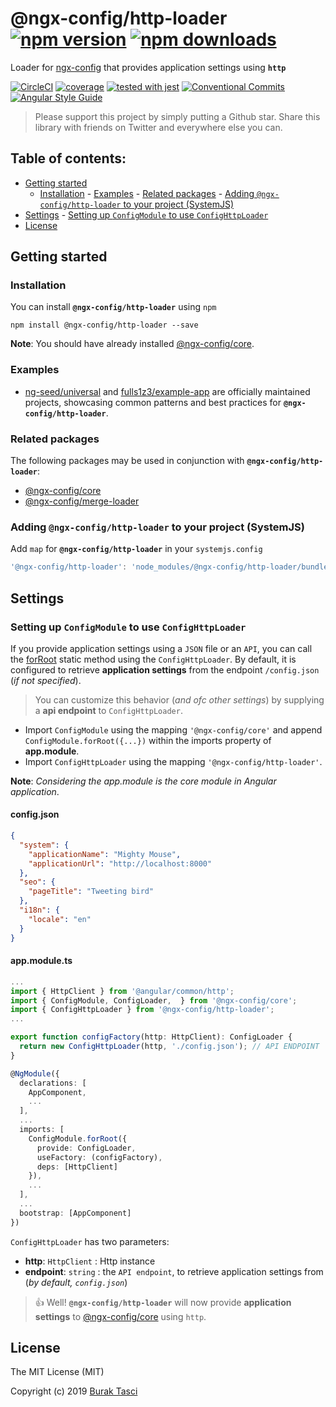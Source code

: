 # @ngx-config/http-loader [![npm version](https://badge.fury.io/js/%40ngx-config%2Fhttp-loader.svg)](https://www.npmjs.com/package/@ngx-config/http-loader) [![npm downloads](https://img.shields.io/npm/dm/%40ngx-config%2Fhttp-loader.svg)](https://www.npmjs.com/package/@ngx-config/http-loader)

Loader for [ngx-config] that provides application settings using **`http`**

[![CircleCI](https://circleci.com/gh/fulls1z3/ngx-config.svg?style=shield)](https://circleci.com/gh/fulls1z3/ngx-config)
[![coverage](https://codecov.io/github/fulls1z3/ngx-config/coverage.svg?branch=master)](https://codecov.io/gh/fulls1z3/ngx-config)
[![tested with jest](https://img.shields.io/badge/tested_with-jest-99424f.svg)](https://github.com/facebook/jest)
[![Conventional Commits](https://img.shields.io/badge/Conventional%20Commits-1.0.0-yellow.svg)](https://conventionalcommits.org)
[![Angular Style Guide](https://mgechev.github.io/angular2-style-guide/images/badge.svg)](https://angular.io/styleguide)

> Please support this project by simply putting a Github star. Share this library with friends on Twitter and everywhere else you can.

## Table of contents:

- [Getting started](#getting-started)
  - [Installation](#installation) - [Examples](#examples) - [Related packages](#related-packages) - [Adding `@ngx-config/http-loader` to your project (SystemJS)](#adding-systemjs)
- [Settings](#settings) - [Setting up `ConfigModule` to use `ConfigHttpLoader`](#setting-up-httploader)
- [License](#license)

## <a name="getting-started"> Getting started

### <a name="installation"> Installation

You can install **`@ngx-config/http-loader`** using `npm`

```
npm install @ngx-config/http-loader --save
```

**Note**: You should have already installed [@ngx-config/core].

### <a name="examples"></a> Examples

- [ng-seed/universal] and [fulls1z3/example-app] are officially maintained projects, showcasing common patterns and best
  practices for **`@ngx-config/http-loader`**.

### <a name="related-packages"></a> Related packages

The following packages may be used in conjunction with **`@ngx-config/http-loader`**:

- [@ngx-config/core]
- [@ngx-config/merge-loader]

### <a name="adding-systemjs"></a> Adding `@ngx-config/http-loader` to your project (SystemJS)

Add `map` for **`@ngx-config/http-loader`** in your `systemjs.config`

```javascript
'@ngx-config/http-loader': 'node_modules/@ngx-config/http-loader/bundles/http-loader.umd.min.js'
```

## <a name="settings"></a> Settings

### <a name="setting-up-httploader"></a> Setting up `ConfigModule` to use `ConfigHttpLoader`

If you provide application settings using a `JSON` file or an `API`, you can call the [forRoot] static method using the
`ConfigHttpLoader`. By default, it is configured to retrieve **application settings** from the endpoint `/config.json`
(_if not specified_).

> You can customize this behavior (_and ofc other settings_) by supplying a **api endpoint** to `ConfigHttpLoader`.

- Import `ConfigModule` using the mapping `'@ngx-config/core'` and append `ConfigModule.forRoot({...})` within the imports
  property of **app.module**.
- Import `ConfigHttpLoader` using the mapping `'@ngx-config/http-loader'`.

**Note**: _Considering the app.module is the core module in Angular application_.

#### config.json

```json
{
  "system": {
    "applicationName": "Mighty Mouse",
    "applicationUrl": "http://localhost:8000"
  },
  "seo": {
    "pageTitle": "Tweeting bird"
  },
  "i18n": {
    "locale": "en"
  }
}
```

#### app.module.ts

```TypeScript
...
import { HttpClient } from '@angular/common/http';
import { ConfigModule, ConfigLoader,  } from '@ngx-config/core';
import { ConfigHttpLoader } from '@ngx-config/http-loader';
...

export function configFactory(http: HttpClient): ConfigLoader {
  return new ConfigHttpLoader(http, './config.json'); // API ENDPOINT
}

@NgModule({
  declarations: [
    AppComponent,
    ...
  ],
  ...
  imports: [
    ConfigModule.forRoot({
      provide: ConfigLoader,
      useFactory: (configFactory),
      deps: [HttpClient]
    }),
    ...
  ],
  ...
  bootstrap: [AppComponent]
})
```

`ConfigHttpLoader` has two parameters:

- **http**: `HttpClient` : Http instance
- **endpoint**: `string` : the `API endpoint`, to retrieve application settings from (_by default, `config.json`_)

> :+1: Well! **`@ngx-config/http-loader`** will now provide **application settings** to [@ngx-config/core] using `http`.

## <a name="license"></a> License

The MIT License (MIT)

Copyright (c) 2019 [Burak Tasci]

[ngx-config]: https://github.com/fulls1z3/ngx-config
[ng-seed/universal]: https://github.com/ng-seed/universal
[fulls1z3/example-app]: https://github.com/fulls1z3/example-app
[@ngx-config/core]: https://github.com/fulls1z3/ngx-config/tree/master/packages/@ngx-config/core
[@ngx-config/merge-loader]: https://github.com/fulls1z3/ngx-config/tree/master/packages/@ngx-config/merge-loader
[forroot]: https://angular.io/docs/ts/latest/guide/ngmodule.html#!#core-for-root
[burak tasci]: https://github.com/fulls1z3
